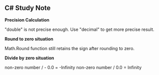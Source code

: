 ## C# Study Note ##

**Precision Calculation**

"double" is not precise enough. Use "decimal" to get more precise result.

**Round to zero situation**

Math.Round function still retains the sign after rounding to zero.

**Divide by zero situation**

non-zero number / - 0.0 = -Infinity
non-zero number / 0.0 = Infinity